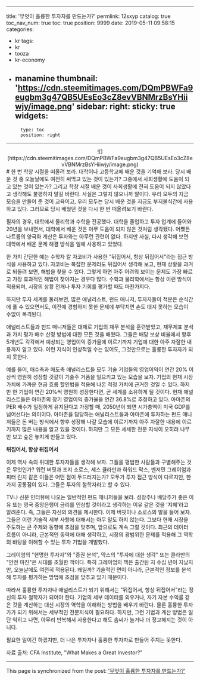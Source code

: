 
---
title: '무엇이 훌륭한 투자자를 만드는가?'
permlink: 12sxyp
catalog: true
toc_nav_num: true
toc: true
position: 9999
date: 2019-05-11 09:58:15
categories:
- kr
tags:
- kr
- tooza
- kr-economy
- manamine
thumbnail: 'https://cdn.steemitimages.com/DQmPBWFa9eugbm3g47QB5UEsEo3cZ8evVBNMrzBsYHiiwjy/image.png'
sidebar:
    right:
        sticky: true
widgets:
    -
        type: toc
        position: right
---


<center>
![](https://cdn.steemitimages.com/DQmPBWFa9eugbm3g47QB5UEsEo3cZ8evVBNMrzBsYHiiwjy/image.png)
</center>
#
한 번 학창 시절을 떠올려 보라. 대학이나 고등학교에 배운 것을 기억해 보라. 당시 배운 것 중 오늘날에도 여전히 써먹고 있는 것이 있는가? 그중에서 사회생활에 도움이 되고 있는 것이 있는가? 그리고 학창 시절 배운 것이 사회생활에 전혀 도움이 되지 않았다고 생각해도 불평하지 말길 바란다. 사실은 그렇지 않으니까 말이다. 우리 모두의 지금 모습을 만들어 준 것이 교육이고, 우리 모두는 당시 배운 것을 지금도 부지불식간에 사용하고 있다. 그러므로 당시 배웠던 것을 다시 한 번 떠올려보기 바란다.​

필자의 경우, 대학에서 물리학과 수학을 전공했다. 대학을 졸업하고 투자 업계에 들어와 20년을 보내면서, 대학에서 배운 것은 아무 도움이 되지 않은 것처럼 생각됐다. 어쨌든 나트륨의 양극화 계산은 투자와는 아무런 관련이 없다. 하지만 사실, 다시 생각해 보면 대학에서 배운 문제 해결 방식을 일에 사용하고 있었다.​

한 가지 간단한 예는 수학자 칼 자코비가 사용한 "뒤집어서, 항상 뒤집어서"라는 접근 방식을 사용하고 있다. 자코비는 복잡한 문제라도 뒤집어서 생각해 보고, 현재 상황을 과거로 되돌려 보면, 해법을 찾을 수 있다. 그렇게 하면 아주 어려워 보이는 문제도 가장 빠르고 가장 효과적인 해법이 찾아지는 경우다 많다. 수학과 물리학에서는 항상 이런 방식이 적용되며, 시장의 상황 전개나 투자 기회를 평가할 때도 마찬가지다.​

하지만 투자 세계를 둘러보면, 많은 애널리스트, 펀드 매니저, 투자자들이 적분은 순식간에 풀 수 있으면서도, 이전에 경험하지 못한 문제에 부닥치면 손도 대지 못하는 모습이 수없이 목격된다.​

애널리스트들과 펀드 매니저들은 대체로 기업의 재무 분석을 훈련받았고, 재무제표 분석과 가치 평가 배수 산정 방법에 대한 모든 것을 배웠다. 그들은 배당 보상 비율에서 향후 5개년도 각각에서 예상되는 영업이익 증가율에 이르기까지 기업에 대한 아주 자잘한 내용까지 알고 있다. 이런 지식이 인상적일 수는 있어도, 그것만으로는 훌륭한 투자자가 되지 못한다.​

예를 들어, 매수측과 매도측 애널리스트들 모두 기술 기업들의 영업이익이 연간 20% 이상씩 영원히 성장할 것같이 기술주 거품을 일으키고 있는 모습을 보자. 기업의 현재 시장 가치에 가까운 현금 흐름 할인법을 적용해 나온 적정 가치에 근거한 것일 수 있다. 하지만 한 기업이 연간 20%씩 영원히 성장한다면, 곧 세계를 소유하게 될 것이다. 현재 애널리스트들은 아마존의 장기 영업이익 증가율을 연간 36.8%로 추정하고 있다. 아마존의 PER 배수가 일정하게 유지된다고 가정할 때, 2050년이 되면 시가총액이 미국 GDP를 넘어선다는 의미이다. 아마존을 담당하는 애널리스트들과 아마존에 투자하는 펀드 매니저들은 돈 버는 방식에서 향후 성장해 나갈 모습에 이르기까지 아주 자잘한 내용에 이르기까지 많은 내용을 알고 있을 것이다. 하지만 그 모든 세세한 전문 지식이 오히려 나무만 보고 숲은 놓치게 만들고 있다.

**뒤집어서, 항상 뒤집어서**​

이제 역사 속의 위대한 투자자들을 생각해 보자. 그들을 평범한 사람들과 구별해주는 것은 무엇인가? 워런 버핏과 조지 소로스, 세스 클라만과 하워드 막스, 벤저민 그레이엄과 피터 린치 같은 이들은 어떤 점이 두드러지는가? 모두가 투자 접근 방식이 다르지만, 한 가지 공통점이 있다. 그들은 투자의 철학자라고 할 수 있다.​

TV나 신문 인터뷰에 나오는 일반적인 펀드 매니저들을 보라. 성장주나 배당주가 좋은 이유 또는 영국 중앙은행이 금리를 인상할 것이라고 생각하는 이유 같은 것을 '지혜'라고 알려준다. 즉, 그들은 자신의 의견을 제시한다. 이제 버핏이나 소로스의 말을 들어 보자. 그들은 이런 기술적 세부 사항에 대해서는 아무 말도 하지 않는다. 그보다 현재 시장을 주도하는 큰 주제와 동향에 초점을 맞추며, 앞으로도 계속 그럴 것이다. 최근의 데이터 흐름이 아니라, 근본적인 동력에 대해 생각하고, 시장의 광범위한 문제를 적용해 그 역학의 바탕을 이해할 수 있는 투자 기법을 개발했다.​

그레이엄의 "현명한 투자자"와 "증권 분석", 막스의 "투자에 대한 생각" 또는 클라만의 "안전 마진"은 시대를 초월한 책이다. 특히 그레이엄의 책은 출간된 지 수십 년이 지났지만, 오늘날에도 여전히 적용된다. 왜일까? 기술적인 면이 아니라, 근본적인 정보를 분석해 투자를 평가하는 방법에 초점을 맞추고 있기 때문이다.​

따라서 훌륭한 투자자나 애널리스트가 되기 위해서는 "뒤집어서, 항상 뒤집어서"라는 정신의 투자 철학자가 되어야 한다. 기업의 세부 데이터를 외우거나, 자기 자본 수익률 같은 것을 계산하는 대신 시장의 역학을 이해하는 방법을 배우기 바란다. 물론 훌륭한 투자가가 되기 위해서는 세부적인 전문지식이 필요하다. 하지만, 그런 기법과 계산 방법은 일단 익히고 나면, 아무리 반복해서 사용한다고 해도 솜씨가 늘거나 더 정교해지는 것이 아니다.​

필요한 일이긴 하겠지만, 더 나은 투자자나 훌륭한 투자자로 만들어 주지는 못한다.​

자료 출처: CFA Institute, "What Makes a Great Investor?"

- - -

This page is synchronized from the post: ['무엇이 훌륭한 투자자를 만드는가?'](https://steemit.com/@pius.pius/12sxyp)
